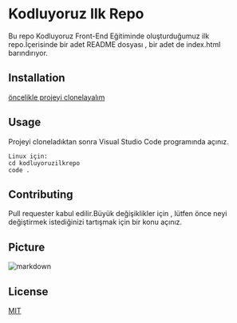 # Kodluyoruz Ilk Repo
Bu repo Kodluyoruz Front-End Eğitiminde oluşturduğumuz ilk repo.İçerisinde bir adet README dosyası , bir adet de index.html barındırıyor.

## Installation
[öncelikle projeyi clonelayalım](https://github.com/Ecenurl/kodluyoruzilkrepo.git)

## Usage
Projeyi cloneladıktan sonra Visual Studio Code programında açınız.
```
Linux için:
cd kodluyoruzilkrepo
code .
```
## Contributing 
Pull requester kabul edilir.Büyük değişiklikler için , lütfen önce neyi değiştirmek istediğinizi tartışmak için bir konu açınız.

## Picture 
![markdown](C:\Users\acer\Downloads\markdown.png)

## License
[MIT](https://github.com/Ecenurl/kodluyoruzilkrepo/blob/main/LICENSE) 


